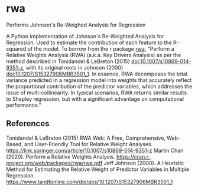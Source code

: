 # rwa
Performs Johnson's Re-Weighed Analysis for Regression

A Python implementation of Johnson's Re-Weighted Analysis for Regression. Used to estimate the contribution of each feature to the R-squared of the model. To borrow from the r package [rwa](https://cran.r-project.org/web/packages/rwa/index.html), "Perform a Relative Weights Analysis (RWA) (a.k.a. Key Drivers Analysis) as per the method described in Tonidandel & LeBreton (2015) <doi:10.1007/s10869-014-9351-z>, with its original roots in Johnson (2000) <doi:10.1207/S15327906MBR3501_1>. In essence, RWA decomposes the total variance predicted in a regression model into weights that accurately reflect the proportional contribution of the predictor variables, which addresses the issue of multi-collinearity. In typical scenarios, RWA returns similar results to Shapley regression, but with a significant advantage on computational performance."

## References

Tonidandel & LeBreton (2015) RWA Web: A Free, Comprehensive, Web-Based, and User-Friendly Tool for Relative Weight Analyses. https://link.springer.com/article/10.1007/s10869-014-9351-z
Martin Chan (2020). Perform a Relative Weights Analysis. https://cran.r-project.org/web/packages/rwa/rwa.pdf
Jeff Johnson (2000). A Heuristic Method for Estimating the Relative Weight of Predictor Variables in Multiple Regression. https://www.tandfonline.com/doi/abs/10.1207/S15327906MBR3501_1
